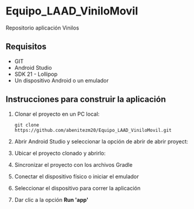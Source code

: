 # Equipo_LAAD_ViniloMovil
Repositorio aplicación Vinilos

## Requisitos
* GIT
* Android Studio
* SDK 21 - Lollipop
* Un dispositivo Android o un emulador

## Instrucciones para construir la aplicación

1. Clonar el proyecto en un PC local:

    `git clone https://github.com/abenitezm20/Equipo_LAAD_ViniloMovil.git`

2. Abrir Android Studio y seleccionar la opción de abrir de abrir proyect:

3. Ubicar el proyecto clonado y abrirlo:

4. Sincronizar el proyecto con los archivos Gradle

5. Conectar el dispositivo físico o iniciar el emulador
6. Seleccionar el dispositivo para correr la aplicación

7. Dar clic a la opción **Run 'app'**
